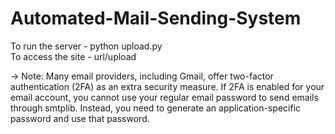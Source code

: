 # Automated-Mail-Sending-System  

To run the server - python upload.py  
To access the site - url/upload  

-> Note: Many email providers, including Gmail, offer two-factor authentication (2FA) as an extra security measure. If 2FA is enabled for your email account, you cannot use your regular email password to send emails through smtplib. Instead, you need to generate an application-specific password and use that password.
